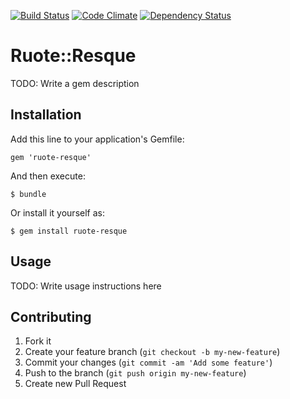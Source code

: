 [![Build Status](https://travis-ci.org/adrienkohlbecker/ruote-resque.png)](https://travis-ci.org/adrienkohlbecker/ruote-resque) [![Code Climate](https://codeclimate.com/github/adrienkohlbecker/ruote-resque.png)](https://codeclimate.com/github/adrienkohlbecker/ruote-resque) [![Dependency Status](https://gemnasium.com/adrienkohlbecker/ruote-resque.png)](https://gemnasium.com/adrienkohlbecker/ruote-resque)

# Ruote::Resque

TODO: Write a gem description

## Installation

Add this line to your application's Gemfile:

    gem 'ruote-resque'

And then execute:

    $ bundle

Or install it yourself as:

    $ gem install ruote-resque

## Usage

TODO: Write usage instructions here

## Contributing

1. Fork it
2. Create your feature branch (`git checkout -b my-new-feature`)
3. Commit your changes (`git commit -am 'Add some feature'`)
4. Push to the branch (`git push origin my-new-feature`)
5. Create new Pull Request
